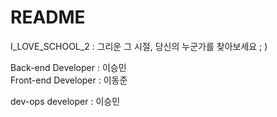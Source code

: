 # README

I_LOVE_SCHOOL_2 : 그리운  그 시절, 당신의 누군가를 찾아보세요 ; )

Back-end Developer : 이승민  
Front-end Developer : 이동준

dev-ops developer : 이승민
